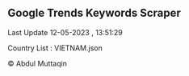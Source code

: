 

## Google Trends Keywords Scraper 
 
Last Update 12-05-2023 , 13:51:29

Country List :
VIETNAM.json



© Abdul Muttaqin 
